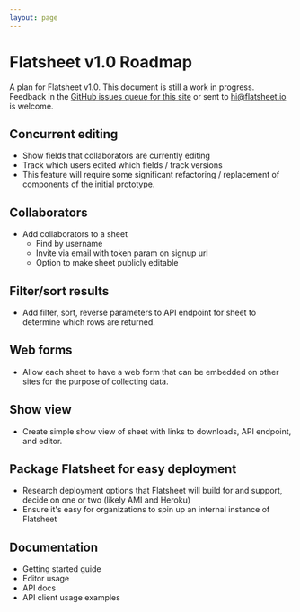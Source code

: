 ```yaml
---
layout: page
---
```


# Flatsheet v1.0 Roadmap
A plan for Flatsheet v1.0. This document is still a work in progress. Feedback in the [GitHub issues queue for this site](https://github.com/flatsheet/flatsheet.github.io/issues) or sent to hi@flatsheet.io is welcome. 

## Concurrent editing
- Show fields that collaborators are currently editing
- Track which users edited which fields / track versions
- This feature will require some significant refactoring / replacement of components of the initial prototype.

## Collaborators
- Add collaborators to a sheet
  - Find by username
  - Invite via email with token param on signup url
  - Option to make sheet publicly editable

## Filter/sort results
- Add filter, sort, reverse parameters to API endpoint for sheet to determine which rows are returned.

## Web forms
- Allow each sheet to have a web form that can be embedded on other sites for the purpose of collecting data.

## Show view
- Create simple show view of sheet with links to downloads, API endpoint, and editor.

## Package Flatsheet for easy deployment
- Research deployment options that Flatsheet will build for and support, decide on one or two (likely AMI and Heroku)
- Ensure it's easy for organizations to spin up an internal instance of Flatsheet

## Documentation
- Getting started guide
- Editor usage
- API docs
- API client usage examples